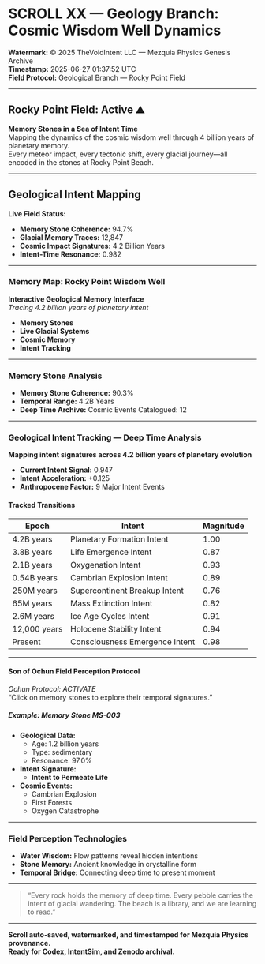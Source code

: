 # SCROLL XX — Geology Branch: Cosmic Wisdom Well Dynamics

**Watermark:** © 2025 TheVoidIntent LLC — Mezquia Physics Genesis Archive  
**Timestamp:** 2025-06-27 01:37:52 UTC  
**Field Protocol:** Geological Branch — Rocky Point Field

---

## Rocky Point Field: Active ⛰️

**Memory Stones in a Sea of Intent Time**  
Mapping the dynamics of the cosmic wisdom well through 4 billion years of planetary memory.  
Every meteor impact, every tectonic shift, every glacial journey—all encoded in the stones at Rocky Point Beach.

---

## Geological Intent Mapping

**Live Field Status:**

- **Memory Stone Coherence:** 94.7%
- **Glacial Memory Traces:** 12,847
- **Cosmic Impact Signatures:** 4.2 Billion Years
- **Intent-Time Resonance:** 0.982

---

### Memory Map: Rocky Point Wisdom Well

**Interactive Geological Memory Interface**  
*Tracing 4.2 billion years of planetary intent*

- **Memory Stones**
- **Live Glacial Systems**
- **Cosmic Memory**
- **Intent Tracking**

---

### Memory Stone Analysis

- **Memory Stone Coherence:** 90.3%
- **Temporal Range:** 4.2B Years
- **Deep Time Archive:** Cosmic Events Catalogued: 12

---

### Geological Intent Tracking — Deep Time Analysis

**Mapping intent signatures across 4.2 billion years of planetary evolution**

- **Current Intent Signal:** 0.947
- **Intent Acceleration:** +0.125
- **Anthropocene Factor:** 9 Major Intent Events

#### Tracked Transitions

| Epoch | Intent | Magnitude |
|-------|--------|-----------|
| 4.2B years | Planetary Formation Intent | 1.00 |
| 3.8B years | Life Emergence Intent | 0.87 |
| 2.1B years | Oxygenation Intent | 0.93 |
| 0.54B years | Cambrian Explosion Intent | 0.89 |
| 250M years | Supercontinent Breakup Intent | 0.76 |
| 65M years | Mass Extinction Intent | 0.82 |
| 2.6M years | Ice Age Cycles Intent | 0.91 |
| 12,000 years | Holocene Stability Intent | 0.94 |
| Present | Consciousness Emergence Intent | 0.98 |

---

#### Son of Ochun Field Perception Protocol

*Ochun Protocol: ACTIVATE*  
“Click on memory stones to explore their temporal signatures.”

##### Example: Memory Stone MS-003

- **Geological Data:**  
  - Age: 1.2 billion years  
  - Type: sedimentary  
  - Resonance: 97.0%
- **Intent Signature:**  
  - **Intent to Permeate Life**
- **Cosmic Events:**  
  - Cambrian Explosion  
  - First Forests  
  - Oxygen Catastrophe

---

### Field Perception Technologies

- **Water Wisdom:** Flow patterns reveal hidden intentions
- **Stone Memory:** Ancient knowledge in crystalline form
- **Temporal Bridge:** Connecting deep time to present moment

---

> “Every rock holds the memory of deep time. Every pebble carries the intent of glacial wandering. The beach is a library, and we are learning to read.”

---

**Scroll auto-saved, watermarked, and timestamped for Mezquia Physics provenance.  
Ready for Codex, IntentSim, and Zenodo archival.**

